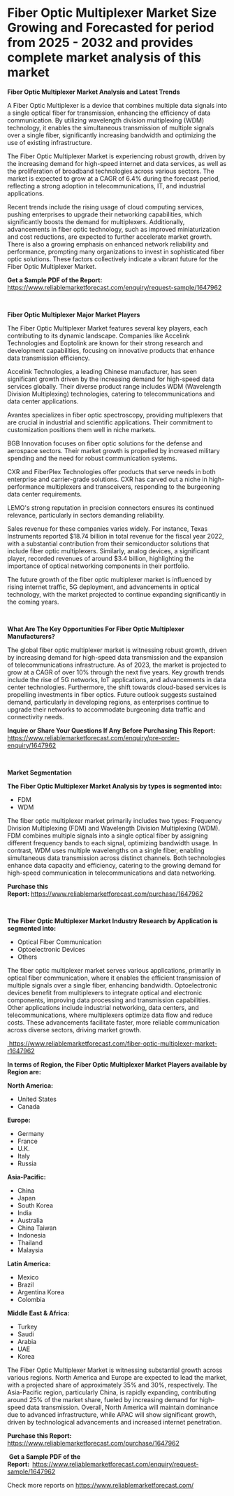 <p><h1>Fiber Optic Multiplexer Market Size Growing and Forecasted for period from 2025 - 2032 and provides complete market analysis of this market</h1></p><p><strong>Fiber Optic Multiplexer Market Analysis and Latest Trends</strong></p>
<p><p>A Fiber Optic Multiplexer is a device that combines multiple data signals into a single optical fiber for transmission, enhancing the efficiency of data communication. By utilizing wavelength division multiplexing (WDM) technology, it enables the simultaneous transmission of multiple signals over a single fiber, significantly increasing bandwidth and optimizing the use of existing infrastructure.</p><p>The Fiber Optic Multiplexer Market is experiencing robust growth, driven by the increasing demand for high-speed internet and data services, as well as the proliferation of broadband technologies across various sectors. The market is expected to grow at a CAGR of 6.4% during the forecast period, reflecting a strong adoption in telecommunications, IT, and industrial applications. </p><p>Recent trends include the rising usage of cloud computing services, pushing enterprises to upgrade their networking capabilities, which significantly boosts the demand for multiplexers. Additionally, advancements in fiber optic technology, such as improved miniaturization and cost reductions, are expected to further accelerate market growth. There is also a growing emphasis on enhanced network reliability and performance, prompting many organizations to invest in sophisticated fiber optic solutions. These factors collectively indicate a vibrant future for the Fiber Optic Multiplexer Market.</p></p>
<p><strong>Get a Sample PDF of the Report:&nbsp;</strong> <a href="https://www.reliablemarketforecast.com/enquiry/request-sample/1647962?utm_campaign=3096&utm_medium=2&utm_source=Github&utm_content=ia&utm_term=06042025&utm_id=fiber-optic-multiplexer">https://www.reliablemarketforecast.com/enquiry/request-sample/1647962</a></p>
<p>&nbsp;</p>
<p><strong>Fiber Optic Multiplexer Major Market Players</strong></p>
<p><p>The Fiber Optic Multiplexer Market features several key players, each contributing to its dynamic landscape. Companies like Accelink Technologies and Eoptolink are known for their strong research and development capabilities, focusing on innovative products that enhance data transmission efficiency. </p><p>Accelink Technologies, a leading Chinese manufacturer, has seen significant growth driven by the increasing demand for high-speed data services globally. Their diverse product range includes WDM (Wavelength Division Multiplexing) technologies, catering to telecommunications and data center applications. </p><p>Avantes specializes in fiber optic spectroscopy, providing multiplexers that are crucial in industrial and scientific applications. Their commitment to customization positions them well in niche markets.</p><p>BGB Innovation focuses on fiber optic solutions for the defense and aerospace sectors. Their market growth is propelled by increased military spending and the need for robust communication systems.</p><p>CXR and FiberPlex Technologies offer products that serve needs in both enterprise and carrier-grade solutions. CXR has carved out a niche in high-performance multiplexers and transceivers, responding to the burgeoning data center requirements.</p><p>LEMO's strong reputation in precision connectors ensures its continued relevance, particularly in sectors demanding reliability. </p><p>Sales revenue for these companies varies widely. For instance, Texas Instruments reported $18.74 billion in total revenue for the fiscal year 2022, with a substantial contribution from their semiconductor solutions that include fiber optic multiplexers. Similarly, analog devices, a significant player, recorded revenues of around $3.4 billion, highlighting the importance of optical networking components in their portfolio.</p><p>The future growth of the fiber optic multiplexer market is influenced by rising internet traffic, 5G deployment, and advancements in optical technology, with the market projected to continue expanding significantly in the coming years.</p></p>
<p>&nbsp;</p>
<p><strong>What Are The Key Opportunities For Fiber Optic Multiplexer Manufacturers?</strong></p>
<p><p>The global fiber optic multiplexer market is witnessing robust growth, driven by increasing demand for high-speed data transmission and the expansion of telecommunications infrastructure. As of 2023, the market is projected to grow at a CAGR of over 10% through the next five years. Key growth trends include the rise of 5G networks, IoT applications, and advancements in data center technologies. Furthermore, the shift towards cloud-based services is propelling investments in fiber optics. Future outlook suggests sustained demand, particularly in developing regions, as enterprises continue to upgrade their networks to accommodate burgeoning data traffic and connectivity needs.</p></p>
<p><strong>Inquire or Share Your Questions If Any Before Purchasing This Report:</strong> <a href="https://www.reliablemarketforecast.com/enquiry/pre-order-enquiry/1647962?utm_campaign=3096&utm_medium=2&utm_source=Github&utm_content=ia&utm_term=06042025&utm_id=fiber-optic-multiplexer">https://www.reliablemarketforecast.com/enquiry/pre-order-enquiry/1647962</a></p>
<p>&nbsp;</p>
<p><strong>Market Segmentation</strong></p>
<p><strong>The Fiber Optic Multiplexer Market Analysis by types is segmented into:</strong></p>
<p><ul><li>FDM</li><li>WDM</li></ul></p>
<p><p>The fiber optic multiplexer market primarily includes two types: Frequency Division Multiplexing (FDM) and Wavelength Division Multiplexing (WDM). FDM combines multiple signals into a single optical fiber by assigning different frequency bands to each signal, optimizing bandwidth usage. In contrast, WDM uses multiple wavelengths on a single fiber, enabling simultaneous data transmission across distinct channels. Both technologies enhance data capacity and efficiency, catering to the growing demand for high-speed communication in telecommunications and data networking.</p></p>
<p><strong>Purchase this Report:&nbsp;</strong><a href="https://www.reliablemarketforecast.com/purchase/1647962?utm_campaign=3096&utm_medium=2&utm_source=Github&utm_content=ia&utm_term=06042025&utm_id=fiber-optic-multiplexer">https://www.reliablemarketforecast.com/purchase/1647962</a></p>
<p>&nbsp;</p>
<p><strong>The Fiber Optic Multiplexer Market Industry Research by Application is segmented into:</strong></p>
<p><ul><li>Optical Fiber Communication</li><li>Optoelectronic Devices</li><li>Others</li></ul></p>
<p><p>The fiber optic multiplexer market serves various applications, primarily in optical fiber communication, where it enables the efficient transmission of multiple signals over a single fiber, enhancing bandwidth. Optoelectronic devices benefit from multiplexers to integrate optical and electronic components, improving data processing and transmission capabilities. Other applications include industrial networking, data centers, and telecommunications, where multiplexers optimize data flow and reduce costs. These advancements facilitate faster, more reliable communication across diverse sectors, driving market growth.</p></p>
<p><a href="https://www.reliablemarketforecast.com/fiber-optic-multiplexer-market-r1647962?utm_campaign=3096&utm_medium=2&utm_source=Github&utm_content=ia&utm_term=06042025&utm_id=fiber-optic-multiplexer">&nbsp;https://www.reliablemarketforecast.com/fiber-optic-multiplexer-market-r1647962</a></p>
<p><strong>In terms of Region, the Fiber Optic Multiplexer Market Players available by Region are:</strong></p>
<p>
    <p> <strong> North America: </strong>
        <ul>
            <li>United States</li>
            <li>Canada</li>
        </ul>
        </p> 
    <p> <strong> Europe: </strong>
        <ul>
            <li>Germany</li>
            <li>France</li>
            <li>U.K.</li>
            <li>Italy</li>
            <li>Russia</li>
        </ul>
        </p> 
    <p> <strong> Asia-Pacific: </strong>
        <ul>
            <li>China</li>
            <li>Japan</li>
            <li>South Korea</li>
            <li>India</li>
            <li>Australia</li>
            <li>China Taiwan</li>
            <li>Indonesia</li>
            <li>Thailand</li>
            <li>Malaysia</li>
        </ul>
        </p> 
    <p> <strong> Latin America: </strong>
        <ul>
            <li>Mexico</li>
            <li>Brazil</li>
            <li>Argentina Korea</li>
            <li>Colombia</li>
        </ul>
        </p> 
    <p> <strong> Middle East & Africa: </strong>
        <ul>
            <li>Turkey</li>
            <li>Saudi</li>
            <li>Arabia</li>
            <li>UAE</li>
            <li>Korea</li>
        </ul>
    </p>
    </p>
<p><p>The Fiber Optic Multiplexer Market is witnessing substantial growth across various regions. North America and Europe are expected to lead the market, with a projected share of approximately 35% and 30%, respectively. The Asia-Pacific region, particularly China, is rapidly expanding, contributing around 25% of the market share, fueled by increasing demand for high-speed data transmission. Overall, North America will maintain dominance due to advanced infrastructure, while APAC will show significant growth, driven by technological advancements and increased internet penetration.</p></p>
<p><strong>Purchase this Report: </strong><a href="https://www.reliablemarketforecast.com/purchase/1647962?utm_campaign=3096&utm_medium=2&utm_source=Github&utm_content=ia&utm_term=06042025&utm_id=fiber-optic-multiplexer">https://www.reliablemarketforecast.com/purchase/1647962</a></p>
<p>&nbsp;<strong>Get a Sample PDF of the Report:&nbsp;&nbsp;</strong><a href="https://www.reliablemarketforecast.com/enquiry/request-sample/1647962?utm_campaign=3096&utm_medium=2&utm_source=Github&utm_content=ia&utm_term=06042025&utm_id=fiber-optic-multiplexer">https://www.reliablemarketforecast.com/enquiry/request-sample/1647962</a></p>
<p><strong></strong></p>
<p>Check more reports on <a href="https://www.reliablemarketforecast.com/?utm_campaign=3096&utm_medium=2&utm_source=Github&utm_content=ia&utm_term=06042025&utm_id=fiber-optic-multiplexer">https://www.reliablemarketforecast.com/</a></p>